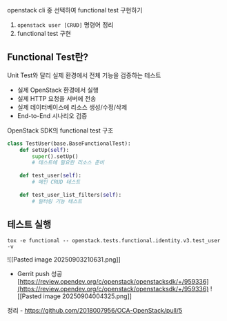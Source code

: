 openstack cli 중 선택하여 functional test 구현하기

1. `openstack user [CRUD]` 명령어 정리
2. functional test 구현

## Functional Test란?
Unit Test와 달리 실제 환경에서 전체 기능을 검증하는 테스트
- 실제 OpenStack 환경에서 실행
- 실제 HTTP 요청을 서버에 전송
- 실제 데이터베이스에 리소스 생성/수정/삭제
- End-to-End 시나리오 검증

OpenStack SDK의 functional test 구조
```python
class TestUser(base.BaseFunctionalTest):
	def setUp(self):
		super().setUp()
		# 테스트에 필요한 리소스 준비
		
	def test_user(self):
		# 메인 CRUD 테스트
		
	def test_user_list_filters(self):
		# 필터링 기능 테스트
```

## 테스트 실행
`tox -e functional -- openstack.tests.functional.identity.v3.test_user -v`

![[Pasted image 20250903210631.png]]

- Gerrit push 성공
[https://review.opendev.org/c/openstack/openstacksdk/+/959336](https://review.opendev.org/c/openstack/openstacksdk/+/959336)
![[Pasted image 20250904004325.png]]

정리 - https://github.com/2018007956/OCA-OpenStack/pull/5